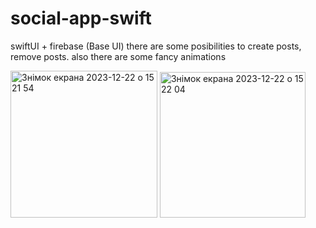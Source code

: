 # social-app-swift
swiftUI + firebase (Base UI)
there are some posibilities to create posts, remove posts. 
also there are some fancy animations

<img width="235" alt="Знімок екрана 2023-12-22 о 15 21 54" src="https://github.com/antila3567/social-app-swift/assets/69010621/5487f7ae-cf14-4c2b-83f1-5730b8899cd5">
<img width="233" alt="Знімок екрана 2023-12-22 о 15 22 04" src="https://github.com/antila3567/social-app-swift/assets/69010621/08bf4786-88e7-40f0-a36c-7246f1e1bfcd">
